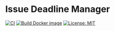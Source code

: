 # Issue Deadline Manager

[![CI](https://github.com/ikanago/issue-deadline-manager/actions/workflows/ci.yml/badge.svg?branch=main)](https://github.com/ikanago/issue-deadline-manager/actions/workflows/ci.yml)
[![Build Docker image](https://github.com/ikanago/issue-deadline-manager/actions/workflows/build_image.yml/badge.svg?branch=main)](https://github.com/ikanago/issue-deadline-manager/actions/workflows/build_image.yml)
 [![License: MIT](https://img.shields.io/badge/License-MIT-blue.svg)](https://opensource.org/licenses/MIT)


